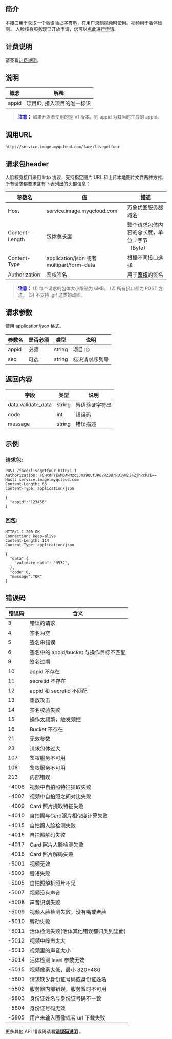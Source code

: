 ## 简介
本接口用于获取一个唇语验证字符串，在用户录制视频时使用。视频用于活体检测。
人脸核身服务现已开放申请，您可以[点此进行申请](https://cloud.tencent.com/act/event/face-in.html)。

## 计费说明
请查看[计费说明](/document/product/460/6970)。


## 说明
| 概念     | 解释               |
| ------ | ---------------- |
| appid  | 项目ID, 接入项目的唯一标识 |
><font color="#0000cc">**注意：** </font>
 如果开发者使用的是 V1 版本，则 appid 为其当时生成的 appid。

## 调用URL
`http://service.image.myqcloud.com/face/livegetfour`

## 请求包header
人脸核身接口采用 http 协议，支持指定图片 URL 和上传本地图片文件两种方式。
所有请求都要求含有下表列出的头部信息：

| 参数名            | 值                                        | 描述                                       |
| -------------- | ---------------------------------------- | ---------------------------------------- |
| Host           | service.image.myqcloud.com               | 万象优图服务器域名                                |
| Content-Length | 包体总长度                                    | 整个请求包体内容的总长度，单位：字节（Byte）                 |
| Content-Type   | application/json  或者  multipart/form-data | 根据不同接口选择                                 |
| Authorization  | 鉴权签名                                     | 用于[**鉴权**](/doc/product/460/6967)的签名 |

><font color="#0000cc">**注意：** </font>
 (1) 每个请求的包体大小限制为 6MB。
 (2) 所有接口都为 POST 方法。
 (3) 不支持 .gif 这类的动图。

## 请求参数
使用 application/json 格式。

| 参数名    | 是否必须 | 类型     | 说明    |
| ------ | ---- | ------ | ------- |
| appid  | 必须   | string | 项目 ID    |
| seq    | 可选   | string | 标识请求序列号 |

## 返回内容

| 字段                 | 类型     | 说明      |
| ------------------ | ------ | ------- |
| data.validate_data | string | 唇语验证字符串 |
| code               | int    | 错误码   |
| message            | string | 错误描述  |


## 示例
### 请求包:

```
POST /face/livegetfour HTTP/1.1
Authorization: FCHXdPTEwMDAwMzc5Jms9QUtJRGVRZDBrRU1yM2J4ZjhRckJi==
Host: service.image.myqcloud.com
Content-Length: 66
Content-Type: application/json

{
  "appid":"123456"
}
```

### 回包:

```
HTTP/1.1 200 OK
Connection: keep-alive
Content-Length: 114
Content-Type: application/json

{
  "data":{
    "validate_data": "9532",
  },
  "code":0,
  "message":"OK"
}
```

## 错误码
| **错误码** | **含义**                   |
| ------- | ------------------------ |
| 3       | 错误的请求                    |
| 4       | 签名为空                     |
| 5       | 签名串错误                    |
| 6       | 签名中的 appid/bucket 与操作目标不匹配 |
| 9       | 签名过期                     |
| 10      | appid 不存在                 |
| 11      | secretid 不存在              |
| 12      | appid 和 secretid 不匹配        |
| 13      | 重放攻击                     |
| 14      | 签名校验失败                   |
| 15      | 操作太频繁，触发频控               |
| 16      | Bucket 不存在                |
| 21      | 无效参数                     |
| 23      | 请求包体过大                   |
| 107     | 鉴权服务不可用                  |
| 108     | 鉴权服务不可用                  |
| 213     | 内部错误                     |
| -4006   | 视频中自拍照特征提取失败             |
| -4007   | 视频中自拍照之间对比失败             |
| -4009   | Card 照片提取特征失败            |
| -4010   | 自拍照与Card照片相似度计算失败        |
| -4015   | 自拍照人脸检测失败                |
| -4016   | 自拍照解码失败                  |
| -4017   | Card 照片人脸检测失败             |
| -4018   | Card 照片解码失败               |
| -5001   | 视频无效                     |
| -5002   | 唇语失败                     |
| -5005   | 自拍照解析照片不足                |
| -5007   | 视频没有声音                   |
| -5008   | 声音识别失败                   |
| -5009   | 视频人脸检测失败，没有嘴或者脸          |
| -5010   | 唇动失败                     |
| -5011   | 活体检测失败(活体其他错误都归类到里面)     |
| -5012   | 视频中噪声太大                  |
| -5013   | 视频里的声音太小                 |
| -5014   | 活体检测 level 参数无效            |
| -5015   | 视频像素太低，最小 320*480         |
| -5801   | 请求缺少身份证号码或身份证姓名          |
| -5802   | 服务器内部错误，服务暂时不可用          |
| -5803   | 身份证姓名与身份证号码不一致           |
| -5804   | 身份证号码无效                  |
| -5805   | 用户未输入图像或者 url 下载失败         |

更多其他 API 错误码请看[**错误码说明**](/document/product/460/8523) 。









